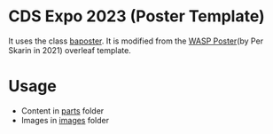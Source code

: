 # CDS Expo 2023 (Poster Template)

It uses the class [baposter](http://www.brian-amberg.de/uni/poster). It is modified from the [WASP Poster](https://www.overleaf.com/latex/templates/wasp-poster/cswwzqwdcbyh)(by Per Skarin in 2021) overleaf template.

# Usage
- Content in [parts](./parts) folder
- Images in [images](./images) folder

